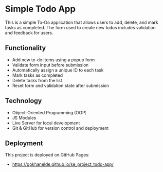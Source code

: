 # Simple Todo App

This is a simple To-Do application that allows users to add, delete, and mark tasks as completed. The form used to create new todos includes validation and feedback for users.

## Functionality

- Add new to-do items using a popup form
- Validate form input before submission
- Automatically assign a unique ID to each task
- Mark tasks as completed
- Delete tasks from the list
- Reset form and validation state after submission

## Technology

- Object-Oriented Programming (OOP)
- JS Modules
- Live Server for local development
- Git & GitHub for version control and deployment

## Deployment

This project is deployed on GitHub Pages:

- https://gokhanelde.github.io/se_project_todo-app/
